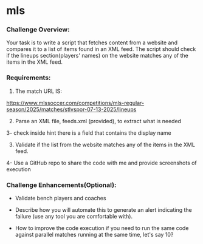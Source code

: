 # mls

### Challenge Overview:

Your task is to write a script that fetches content from a website and compares it to a list of items found in an XML feed. The script should check if the lineups section(players' names) on the website matches any of the items in the XML feed.

 

### Requirements:

1. The match URL IS:

https://www.mlssoccer.com/competitions/mls-regular-season/2025/matches/stlvspor-07-13-2025/lineups

2. Parse an XML file, feeds.xml (provided), to extract what is needed

3- check inside <team><players></players></team> hint there is a field that contains the display name

3. Validate if the list from the website matches any of the items in the XML feed.

4- Use a GitHub repo to share the code with me and provide screenshots of execution 

 

### Challenge Enhancements(Optional):

- Validate bench players and coaches

- Describe how you will automate this to generate an alert indicating the failure (use any tool you are comfortable with).

- How to improve the code execution if you need to run the same code against parallel matches running at the same time, let's say 10?